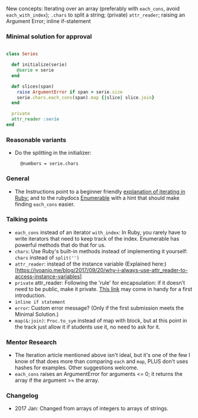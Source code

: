 New concepts: Iterating over an array (preferably with `each_cons`, avoid `each_with_index`); `.chars` to split a string; (private) `attr_reader`; raising an Argument Error; inline if-statement 

### Minimal solution for approval

```ruby

class Series

  def initialize(serie)
    @serie = serie
  end

  def slices(span)
    raise ArgumentError if span > serie.size
    serie.chars.each_cons(span).map {|slice| slice.join}
  end

  private
  attr_reader :serie
end
```

### Reasonable variants
- Do the splitting in the initializer: 
  ```
    @numbers = serie.chars
  ```

### General 
- The Instructions point to a beginner friendly [explanation of iterating in Ruby:](http://jeromedalbert.com/ruby-how-to-iterate-the-right-way/)
and to the rubydocs [Enumerable](https://ruby-doc.org/core/Enumerable.html) with a hint that should make finding `each_cons` easier. 


### Talking points
- `each_cons` instead of an iterator `with_index`: In Ruby, you rarely have to write iterators that need to keep track of the index. Enumerable has powerful methods that do that for us.
- `chars`: Use Ruby's built-in methods instead of implementing it yourself: `chars` instead of `split('')`   
- `attr_reader`: instead of the instance variable (Explained here:)[https://ivoanjo.me/blog/2017/09/20/why-i-always-use-attr_reader-to-access-instance-variables]
- `private` attr_reader: Following the 'rule' for encapsulation: if it doesn't need to be public, make it private. [This link](http://ruby-for-beginners.rubymonstas.org/writing_classes/state_and_behaviour.html) may come in handy for a first introduction. 
- `inline if statement`
- `error`: Custom error message? (Only if the first submission meets the Minimal Solution.)
- `map(&:join)`: `Proc.to_sym` instead of map with block, but at this point in the track just allow it if students use it, no need to ask for it.  

### Mentor Research
- The Iteration article mentioned above isn't ideal, but it's one of the few I know of that does more than comparing `each` and `map`, PLUS don't uses hashes for examples.
Other suggestions welcome.
- `each_cons` raises an ArgumentError for arguments <= 0; it returns the array if the argument >= the array. 

### Changelog
- 2017 Jan: Changed from arrays of integers to arrays of strings.
